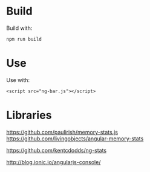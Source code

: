 # Build

Build with: 

	npm run build

# Use

Use with: 

	<script src="ng-bar.js"></script>


# Libraries

https://github.com/paulirish/memory-stats.js
https://github.com/livingobjects/angular-memory-stats

https://github.com/kentcdodds/ng-stats

http://blog.ionic.io/angularjs-console/